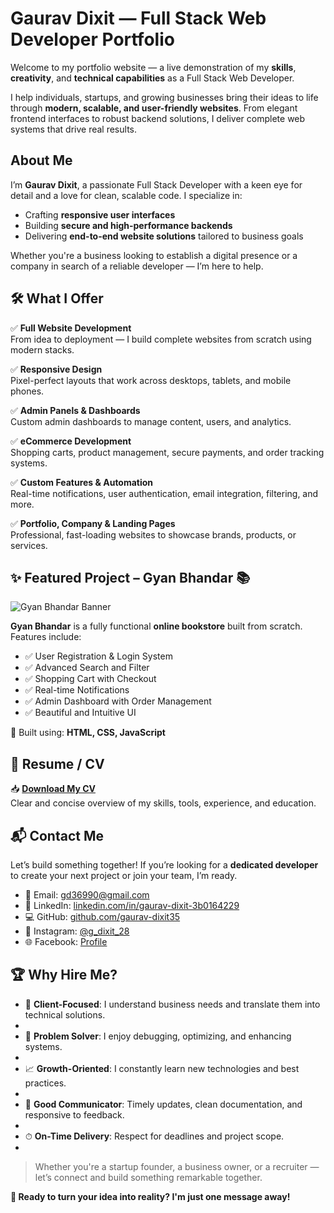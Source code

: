 # Gaurav Dixit — Full Stack Web Developer Portfolio

Welcome to my portfolio website — a live demonstration of my **skills**, **creativity**, and **technical capabilities** as a Full Stack Web Developer.

I help individuals, startups, and growing businesses bring their ideas to life through **modern, scalable, and user-friendly websites**. From elegant frontend interfaces to robust backend solutions, I deliver complete web systems that drive real results.

## About Me

I’m **Gaurav Dixit**, a passionate Full Stack Developer with a keen eye for detail and a love for clean, scalable code. I specialize in:

- Crafting **responsive user interfaces**
- Building **secure and high-performance backends**
- Delivering **end-to-end website solutions** tailored to business goals

Whether you're a business looking to establish a digital presence or a company in search of a reliable developer — I’m here to help.

## 🛠️ What I Offer

✅ **Full Website Development**  
From idea to deployment — I build complete websites from scratch using modern stacks.

✅ **Responsive Design**  
Pixel-perfect layouts that work across desktops, tablets, and mobile phones.

✅ **Admin Panels & Dashboards**  
Custom admin dashboards to manage content, users, and analytics.

✅ **eCommerce Development**  
Shopping carts, product management, secure payments, and order tracking systems.

✅ **Custom Features & Automation**  
Real-time notifications, user authentication, email integration, filtering, and more.

✅ **Portfolio, Company & Landing Pages**  
Professional, fast-loading websites to showcase brands, products, or services.

## ✨ Featured Project – Gyan Bhandar 📚

![Gyan Bhandar Banner](https://i.postimg.cc/SKz4RSL4/Screenshot-2025-05-10-191701.png)

**Gyan Bhandar** is a fully functional **online bookstore** built from scratch. Features include:

- ✅ User Registration & Login System  
- ✅ Advanced Search and Filter  
- ✅ Shopping Cart with Checkout  
- ✅ Real-time Notifications  
- ✅ Admin Dashboard with Order Management  
- ✅ Beautiful and Intuitive UI  

📌 Built using: **HTML, CSS, JavaScript**

## 📄 Resume / CV

📥 **[Download My CV](https://lavender-ruthanne-43.tiiny.site)**  
Clear and concise overview of my skills, tools, experience, and education.

## 📬 Contact Me

Let’s build something together! If you’re looking for a **dedicated developer** to create your next project or join your team, I’m ready.

- 📧 Email: [gd36990@gmail.com](mailto:gd36990@gmail.com)  
- 💼 LinkedIn: [linkedin.com/in/gaurav-dixit-3b0164229](https://www.linkedin.com/in/gaurav-dixit-3b0164229/)
- 💻 GitHub: [github.com/gaurav-dixit35](https://github.com/gaurav-dixit35)
- 📱 Instagram: [@g_dixit_28](https://www.instagram.com/g_dixit_28/)
- 🌐 Facebook: [Profile](https://www.facebook.com/profile.php?id=100070377608503)

## 🏆 Why Hire Me?

- 🎯 **Client-Focused**: I understand business needs and translate them into technical solutions.
- 
- 🧠 **Problem Solver**: I enjoy debugging, optimizing, and enhancing systems.
- 
- 📈 **Growth-Oriented**: I constantly learn new technologies and best practices.
- 
- 💬 **Good Communicator**: Timely updates, clean documentation, and responsive to feedback.
- 
- ⏱ **On-Time Delivery**: Respect for deadlines and project scope.
- 
> Whether you're a startup founder, a business owner, or a recruiter — let’s connect and build something remarkable together.
> 
**📣 Ready to turn your idea into reality? I'm just one message away!**
